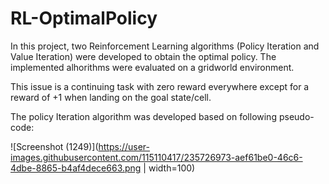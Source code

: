 # RL-OptimalPolicy
In this project, two Reinforcement Learning algorithms (Policy Iteration and Value Iteration) were developed to obtain the optimal policy. The implemented alhorithms were evaluated on a gridworld environment. <br />

This issue is a continuing task with zero reward everywhere except for a reward of +1 when landing on the goal state/cell. <br />

The policy Iteration algorithm was developed based on following pseudo-code:

![Screenshot (1249)](https://user-images.githubusercontent.com/115110417/235726973-aef61be0-46c6-4dbe-8865-b4af4dece663.png | width=100)

